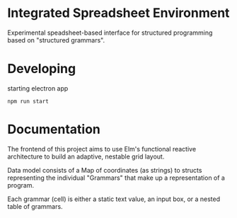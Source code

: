 # Integrated Spreadsheet Environment

Experimental speadsheet-based interface for structured programming based on "structured grammars".

# Developing

starting electron app
```
npm run start
```

# Documentation

The frontend of this project aims to use Elm's functional reactive architecture to build an adaptive, nestable grid layout. 

Data model consists of a Map of coordinates (as strings) to structs representing the individual "Grammars" that make up a 
representation of a program.

Each grammar (cell) is either a static text value, an input box, or a nested table of grammars.
